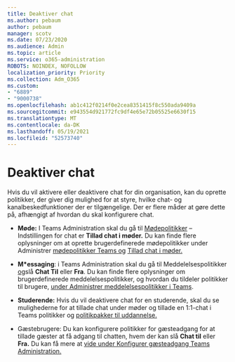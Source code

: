 ```yaml
---
title: Deaktiver chat
ms.author: pebaum
author: pebaum
manager: scotv
ms.date: 07/23/2020
ms.audience: Admin
ms.topic: article
ms.service: o365-administration
ROBOTS: NOINDEX, NOFOLLOW
localization_priority: Priority
ms.collection: Adm_O365
ms.custom:
- "6889"
- "9000738"
ms.openlocfilehash: ab1c412f0214f0e2cea8351415f8c550ada9409a
ms.sourcegitcommit: e943554d921772fc9df4e65e72b05525e6630f15
ms.translationtype: MT
ms.contentlocale: da-DK
ms.lasthandoff: 05/19/2021
ms.locfileid: "52573740"
---
```

# <a name="disable-chat"></a>Deaktiver chat

Hvis du vil aktivere eller deaktivere chat for din organisation, kan du oprette politikker, der giver dig mulighed for at styre, hvilke chat- og kanalbeskedfunktioner der er tilgængelige. Der er flere måder at gøre dette på, afhængigt af hvordan du skal konfigurere chat.

- **Møde:** I Teams Administration skal du gå til [Mødepolitikker](https://admin.teams.microsoft.com/) – Indstillingen for chat er **Tillad chat i møder.** Du kan finde flere oplysninger om at oprette brugerdefinerede mødepolitikker under Administrer [mødepolitikker Teams og](/microsoftteams/meeting-policies-in-teams) [Tillad chat i møder.](/microsoftteams/meeting-policies-in-teams#allow-chat-in-meetings)

- **M*essaging**: i Teams Administration skal du gå til Meddelelsespolitikker [og](https://admin.teams.microsoft.com/)slå **Chat Til** eller **Fra**. Du kan finde flere oplysninger om brugerdefinerede meddelelsespolitikker, og hvordan du tildeler politikker til brugere, [under Administrer meddelelsespolitikker i Teams](/microsoftteams/messaging-policies-in-teams).

- **Studerende:** Hvis du vil deaktivere chat for en studerende, skal du se mulighederne for at tillade chat under møder og tillade en 1:1-chat i Teams politikker og [politikpakker til uddannelse.](/microsoftteams/policy-packages-edu)

- Gæstebrugere: Du kan konfigurere politikker for gæsteadgang for at tillade gæster at få adgang til chatten, hvem der kan slå **Chat til** eller **Fra.** Du kan få mere at [vide under Konfigurer gæsteadgang Teams Administration.](/microsoftteams/set-up-guests#configure-guest-access-in-the-teams-admin-center)




